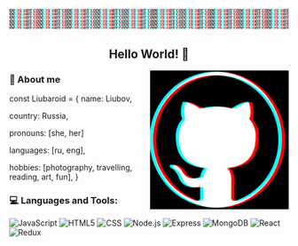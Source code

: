 ![Header](https://github.com/Liubaroid/Liubaroid/blob/main/assets/cia5.png)

<h2 align="center"> Hello World! 👋 </h2>

 <img align="right" alt="png" src="https://github.com/Liubaroid/Liubaroid/blob/main/assets/gitpicE.png?raw=true" width="250" height="250" />

### 👾 About me  

const Liubaroid = {
  name: Liubov,

  country: Russia,

  pronouns: [she, her]

  languages: [ru, eng],

  hobbies: [photography, travelling, reading, art, fun],
}






### :computer: Languages and Tools:

![JavaScript](https://img.shields.io/badge/JavaScript-black?style=for-the-badge&logo=JavaScript&logoColor=E9D54D)
![HTML5](https://img.shields.io/badge/HTML5-black?style=for-the-badge&logo=HTML5&logoColor=blue)
![CSS](https://img.shields.io/badge/CSS-black?style=for-the-badge&logo=CSS3&logoColor=red)
![Node.js](https://img.shields.io/badge/Node.js-black?style=for-the-badge&logo=Node.js&logoColor=brightgreen)
![Express](https://img.shields.io/badge/Express-black?style=for-the-badge&logo=Express&logoColor=black)
![MongoDB](https://img.shields.io/badge/MongoDB-black?style=for-the-badge&logo=MongoDB&logoColor=brightgreen)
![React](https://img.shields.io/badge/React-black?style=for-the-badge&logo=React&logoColor=blue)
![Redux](https://img.shields.io/badge/Redux-black?style=for-the-badge&logo=Redux&logoColor=blueviolet)



